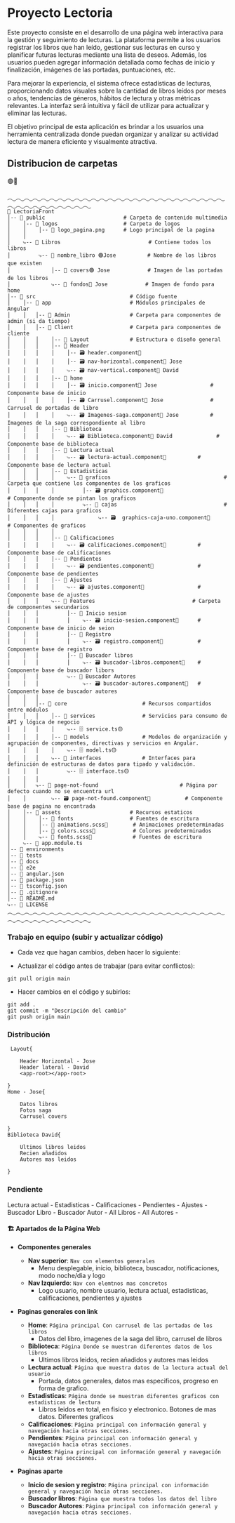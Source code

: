 # Proyecto Lectoria
Este proyecto consiste en el desarrollo de una página web interactiva para la gestión y seguimiento de lecturas. La plataforma permite a los usuarios registrar los libros que han leído, gestionar sus lecturas en curso y planificar futuras lecturas mediante una lista de deseos. Además, los usuarios pueden agregar información detallada como fechas de inicio y finalización, imágenes de las portadas, puntuaciones, etc.

Para mejorar la experiencia, el sistema ofrece estadísticas de lecturas, proporcionando datos visuales sobre la cantidad de libros leídos por meses o años, tendencias de géneros, hábitos de lectura y otras métricas relevantes. La interfaz será intuitiva y fácil de utilizar para actualizar y eliminar las lecturas. 

El objetivo principal de esta aplicación es brindar a los usuarios una herramienta centralizada donde puedan organizar y analizar su actividad lectura de manera eficiente y visualmente atractiva.
## Distribucion de carpetas
🟢🔴
```
︵‿︵‿︵‿︵‿︵‿︵‿︵‿︵‿︵‿︵‿︵‿︵‿︵‿︵‿︵‿︵‿︵‿︵‿︵‿︵‿︵‿︵‿︵‿︵‿︵‿︵‿︵‿︵‿︵‿︵‿︵‿︵‿︵‿︵‿︵‿︵‿
📁 LectoriaFront
│-- 📁 public                         # Carpeta de contenido multimedia
│    │-- 📁 logos                     # Carpeta de logos
│    │    │-- 📖 logo_pagina.png      # Logo principal de la pagina
│    │
│    ⤷-- 📁 Libros                            # Contiene todos los libros
│         ⤷-- 📁 nombre_libro 🟢Jose          # Nombre de los libros que existen
│             │-- 📁 covers🟢 Jose            # Imagen de las portadas de los libros
│             ⤷-- 📁 fondos🔴 Jose            # Imagen de fondo para home
│-- 📁 src                              # Código fuente
│    │-- 📁 app                         # Módulos principales de Angular
│    │   │-- 📁 Admin                   # Carpeta para componentes de admin (si da tiempo)
│    │   │-- 📁 Client                  # Carpeta para componentes de cliente
│    │   │    │-- 📁 Layout             # Estructura o diseño general
│    │   │    │-- 📁 Header 
│    │   │    │    │-- 🗃️ header.component🔴 
│    │   │    │    │-- 🗃️ nav-horizontal.component🔴 Jose
│    │   │    │    ⤷-- 🗃️ nav-vertical.component🔴 David
│    │   │    │-- 📁 home                
│    │   │    │    │-- 🗃️ inicio.component🔴 Jose                 # Componente base de inicio
│    │   │    │    │-- 🗃️ Carrusel.component🔴 Jose               # Carrusel de portadas de libro
│    │   │    │    ⤷-- 🗃️ Imagenes-saga.component🔴 Jose          # Imagenes de la saga correspondiente al libro
│    │   │    │-- 📁 Biblioteca      
│    │   │    │    ⤷-- 🗃️ Biblioteca.component🔴 David              # Componente base de biblioteca
│    │   │    │-- 📁 Lectura actual   
│    │   │    │    ⤷-- 🗃️ lectura-actual.component🔴          # Componente base de lectura actual
│    │   │    │-- 📁 Estadisticas           
│    │   │    │    ⤷-- 📁 graficos                                    # Carpeta que contiene los componentes de los graficos
│    │   │    │         │-- 🗃️ graphics.component🔴                     # Componente donde se pintan los graficos
│    │   │    │         ⤷-- 📁 cajas                                  # Diferentes cajas para graficos
│    │   │    │              ⤷-- 🗃️  graphics-caja-uno.component🔴      # Componentes de graficos
│    │   │    │
│    │   │    │-- 📁 Calificaciones   
│    │   │    │    ⤷-- 🗃️ calificaciones.component🔴          # Componente base de calificaciones
│    │   │    │-- 📁 Pendientes   
│    │   │    │    ⤷-- 🗃️ pendientes.component🔴              # Componente base de pendientes
│    │   │    │-- 📁 Ajustes      
│    │   │    │    ⤷-- 🗃️ ajustes.component🔴                 # Componente base de ajustes
│    │   │    ⤷-- 📁 Features                               # Carpeta de componentes secundarios
│    │   │         │-- 📁 Inicio sesion
│    │   │         │    ⤷-- 🗃️ inicio-sesion.component🔴      # Componente base de inicio de seion
│    │   │         │-- 📁 Registro
│    │   │         │    ⤷-- 🗃️ registro.component🔴           # Componente base de registro
│    │   │         │-- 📁 Buscador libros
│    │   │         │    ⤷-- 🗃️ buscador-libros.component🔴    # Componente base de buscador libors
│    │   │         ⤷-- 📁 Buscador Autores
│    │   │              ⤷-- 🗃️ buscador-autores.component🔴   # Componente base de buscador autores
│    │   │
│    │   │-- 📁 core                        # Recursos compartidos entre módulos
│    │   │    │-- 📁 services               # Servicios para consumo de API y lógica de negocio
│    │   │    │    ⤷-- 🗄️ service.ts🟡
│    │   │    │-- 📁 models                 # Modelos de organización y agrupación de componentes, directivas y servicios en Angular.
│    │   │    │    ⤷-- 🗄️ model.ts🟡
│    │   │    ⤷-- 📁 interfaces             # Interfaces para definición de estructuras de datos para tipado y validación.
│    │   │         ⤷-- 🗄️ interface.ts🟡
│    │   │
│    │   ⤷-- 📁 page-not-found                          # Página por defecto cuando no se encuentra url   
│    │        ⤷-- 🗃️ page-not-found.component🔴           # Componente base de pagina no encontrada
│    │-- 📁 assets                      # Recursos estaticos
│    │    │-- 📁 fonts                  # Fuentes de escritura
│    │    │-- 📄 animations.scss🔴        # Animaciones predeterminadas
│    │    │-- 📄 colors.scss🔴            # Colores predeterminados
│    │    ⤷-- 📄 fonts.scss🔴             # Fuentes de escritura
│    ⤷-- 📄 app.module.ts 
│-- 📁 environments                     
│-- 📁 tests                            
│-- 📁 docs                             
│-- 📁 e2e                              
│-- 📄 angular.json                     
│-- 📄 package.json                     
│-- 📄 tsconfig.json                    
│-- 📄 .gitignore                       
│-- 📄 README.md                        
⤷-- 📄 LICENSE
︵‿︵‿︵‿︵‿︵‿︵‿︵‿︵‿︵‿︵‿︵‿︵‿︵‿︵‿︵‿︵‿︵‿︵‿︵‿︵‿︵‿︵‿︵‿︵‿︵‿︵‿︵‿︵‿︵‿︵‿︵‿︵‿︵‿︵‿︵‿︵‿
```

### Trabajo en equipo (subir y actualizar código)

- Cada vez que hagan cambios, deben hacer lo siguiente:

- Actualizar el código antes de trabajar (para evitar conflictos):

```git
git pull origin main
```

- Hacer cambios en el código y subirlos:

```
git add .
git commit -m "Descripción del cambio"
git push origin main
```

### Distribución

```
 Layout{

    Header Horizontal - Jose
    Header lateral - David
    <app-root></app-root>

}
Home - Jose{

    Datos libros
    Fotos saga
    Carrusel covers

}
Biblioteca David{

    Ultimos libros leidos
    Recien añadidos
    Autores mas leidos

}

```

### Pendiente

Lectura actual -
Estadisticas -
Calificaciones -
Pendientes -
Ajustes -
Buscador Libro -
Buscador Autor -
All Libros -
All Autores -

#### 🏗️ Apartados de la Página Web

- **Componentes generales**

  - **Nav superior**: `Nav con elementos generales`
    - Menu desplegable, inicio, biblioteca, buscador, notificaciones, modo noche/dia y logo
  - **Nav Izquierdo**: `Nav con elemtnos mas concretos`
    - Logo usuario, nombre usuario, lectura actual, estadisticas, calificaciones, pendientes y ajustes

- **Paginas generales con link**

  - **Home**: `Página principal Con carrusel de las portadas de los libros`
    - Datos del libro, imagenes de la saga del libro, carrusel de libros
  - **Biblioteca**: `Página Donde se muestran diferentes datos de los libros`
    - Ultimos libros leidos, recien añadidos y autores mas leidos
  - **Lectura actual**: `Página que muestra datos de la lectura actual del usuario`
    - Portada, datos generales, datos mas especificos, progreso en forma de grafico.
  - **Estadisticas**: `Página donde se muestran diferentes graficos con estadisticas de lectura`
    - Libros leidos en total, en fisico y electronico. Botones de mas datos. Diferentes graficos
  - **Calificaciones**: `Página principal con información general y navegación hacia otras secciones.`
  - **Pendientes**: `Página principal con información general y navegación hacia otras secciones.`
  - **Ajustes**: `Página principal con información general y navegación hacia otras secciones.`

- **Paginas aparte**
  - **Inicio de sesion y registro**: `Página principal con información general y navegación hacia otras secciones.`
  - **Buscador libros**: `Página que muestra todos los datos del libro`
  - **Buscador Autores**: `Página principal con información general y navegación hacia otras secciones.`
